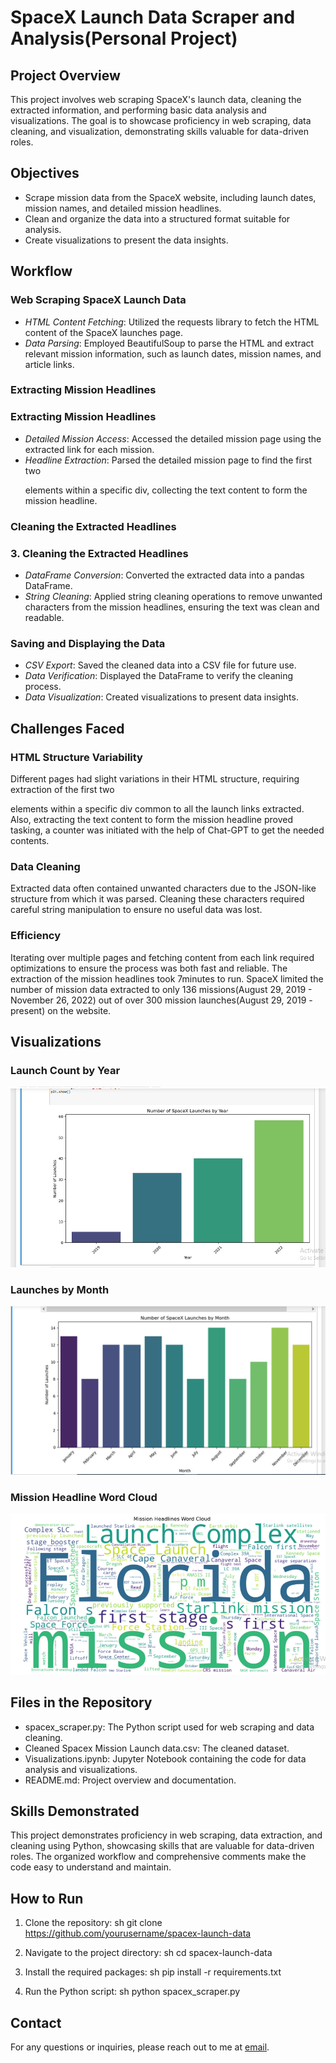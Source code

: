 # SpaceX Launch Data Scraper and Analysis(Personal Project)

## Project Overview

This project involves web scraping SpaceX's launch data, cleaning the extracted information, and performing basic data analysis and visualizations. The goal is to showcase proficiency in web scraping, data cleaning, and visualization, demonstrating skills valuable for data-driven roles.

## Objectives
- Scrape mission data from the SpaceX website, including launch dates, mission names, and detailed mission headlines.
- Clean and organize the data into a structured format suitable for analysis.
- Create visualizations to present the data insights.

## Workflow

### Web Scraping SpaceX Launch Data
- *HTML Content Fetching*: Utilized the requests library to fetch the HTML content of the SpaceX launches page.
- *Data Parsing*: Employed BeautifulSoup to parse the HTML and extract relevant mission information, such as launch dates, mission names, and article links.

### Extracting Mission Headlines

### Extracting Mission Headlines
- *Detailed Mission Access*: Accessed the detailed mission page using the extracted link for each mission.
- *Headline Extraction*: Parsed the detailed mission page to find the first two <p> elements within a specific div, collecting the text content to form the mission headline.

### Cleaning the Extracted Headlines

### 3. Cleaning the Extracted Headlines
- *DataFrame Conversion*: Converted the extracted data into a pandas DataFrame.
- *String Cleaning*: Applied string cleaning operations to remove unwanted characters from the mission headlines, ensuring the text was clean and readable.

### Saving and Displaying the Data
- *CSV Export*: Saved the cleaned data into a CSV file for future use.
- *Data Verification*: Displayed the DataFrame to verify the cleaning process.
- *Data Visualization*: Created visualizations to present data insights.

## Challenges Faced

### HTML Structure Variability
Different pages had slight variations in their HTML structure, requiring extraction of the first two <p> elements within a specific div common to all the launch links extracted. Also, extracting the text content to form the mission headline proved tasking, a counter was initiated with the help of Chat-GPT to get the needed contents.

### Data Cleaning
Extracted data often contained unwanted characters due to the JSON-like structure from which it was parsed. Cleaning these characters required careful string manipulation to ensure no useful data was lost.

### Efficiency
Iterating over multiple pages and fetching content from each link required optimizations to ensure the process was both fast and reliable. The extraction of the mission headlines took 7minutes to run.
SpaceX limited the number of mission data extracted to only 136 missions(August 29, 2019 - November 26, 2022) out of over 300 mission launches(August 29, 2019 - present) on the website.

## Visualizations

### Launch Count by Year
![Launch Count by Year](images/launches_by_year.png)

### Launches by Month
![Launches by Month](images/launches_by_month.png)

### Mission Headline Word Cloud
![Mission Headlines Word Cloud](images/headlines_wordcloud.png)

## Files in the Repository
- spacex_scraper.py: The Python script used for web scraping and data cleaning.
- Cleaned Spacex Mission Launch data.csv: The cleaned dataset.
- Visualizations.ipynb: Jupyter Notebook containing the code for data analysis and visualizations.
- README.md: Project overview and documentation.

## Skills Demonstrated
This project demonstrates proficiency in web scraping, data extraction, and cleaning using Python, showcasing skills that are valuable for data-driven roles. The organized workflow and comprehensive comments make the code easy to understand and maintain.

## How to Run

1. Clone the repository:
    sh
    git clone https://github.com/yourusername/spacex-launch-data
    
2. Navigate to the project directory:
    sh
    cd spacex-launch-data
    
3. Install the required packages:
    sh
    pip install -r requirements.txt
    
4. Run the Python script:
    sh
    python spacex_scraper.py
    

## Contact
For any questions or inquiries, please reach out to me at [email](mail:@segunbakare.d@gmail.com).
